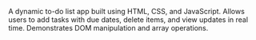 A dynamic to-do list app built using HTML, CSS, and JavaScript. Allows users to add tasks with due dates, delete items, and view updates in real time. Demonstrates DOM manipulation and array operations.
